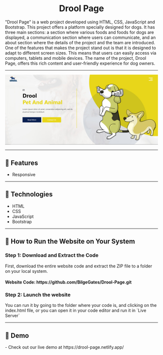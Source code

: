 <h1 align="center">Drool Page</h1>
<p>"Drool Page" is a web project developed using HTML, CSS, JavaScript and Bootstrap. This project offers a platform specially designed for dogs. It has three main sections: a section where various foods and foods for dogs are displayed, a communication section where users can communicate, and an about section where the details of the project and the team are introduced. One of the features that makes the project stand out is that it is designed to adapt to different screen sizes. This means that users can easily access via computers, tablets and mobile devices. The name of the project, Drool Page, offers this rich content and user-friendly experience for dog owners.</p>
<hr />
<img src="./images/Project.jpg" />
<hr />
<h2> 🍿 Features </h2>
<ul>   
<li>Responsive</li>
</ul>
<hr />
<h2> 🍿 Technologies </h2>
<ul>
<li>HTML</li>
<li>CSS</Li>
<li>JavaScript</li>
<li>Bootstrap</li>
</ul>
<hr />
<h2>🍿 How to Run the Website on Your System </h2>
<h3> Step 1: Download and Extract the Code </h3>
<p>First, download the entire website code and extract the ZIP file to a folder on your local system.</p>
<h4>Website Code: https://github.com/BilgeGates/Drool-Page.git</h4>
<h3>Step 2: Launch the website </h3>
<p>You can run it by going to the folder where your code is, and clicking on the index.html file, or you can open it in your code editor and run it in `Live Server`</p>
<hr />
<h2>🍿 Demo </h2>
<p> - Check out our live demo at https://drool-page.netlify.app/ </p>
